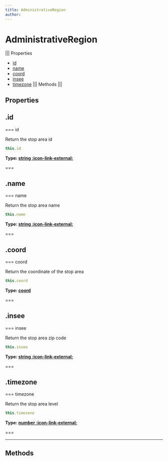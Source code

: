 ```yaml
---
title: AdministrativeRegion
author:
---
```


# AdministrativeRegion

||| Properties
- [id](#id)
- [name](#name)
- [coord](#coord)
- [insee](#insee)
- [timezone](#timezone)
||| Methods
|||
## Properties
## .id

=== id

Return the stop area id


```javascript
this.id
```
**Type: [string :icon-link-external:](https://developer.mozilla.org/en-US/docs/Web/JavaScript/Reference/Global_Objects/String)**

===

## .name

=== name

Return the stop area name


```javascript
this.name
```
**Type: [string :icon-link-external:](https://developer.mozilla.org/en-US/docs/Web/JavaScript/Reference/Global_Objects/String)**

===

## .coord

=== coord

Return the coordinate of the stop area


```javascript
this.coord
```
**Type: [coord](../structures/coord)**

===

## .insee

=== insee

Return the stop area zip code


```javascript
this.insee
```
**Type: [string :icon-link-external:](https://developer.mozilla.org/en-US/docs/Web/JavaScript/Reference/Global_Objects/String)**

===

## .timezone

=== timezone

Return the stop area level


```javascript
this.timezone
```
**Type: [number :icon-link-external:](https://developer.mozilla.org/en-US/docs/Web/JavaScript/Reference/Global_Objects/Number)**

===

---
## Methods

